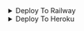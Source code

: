 <details><summary>Deploy To Railway</summary>
<p>
<br>
<a href="https://railway.app/new/template/">
  <img src="https://railway.app/button.svg" alt="Deploy">
</a>
</p>
</details>

<details><summary>Deploy To Heroku</summary>
<p>
<br>
<a href="[https://dashboard.heroku.com/new?template=https://github.com/alien-alfa/WhatsBotAlfa-MD]">
  <img src="https://www.herokucdn.com/deploy/button.svg" alt="Deploy">
</a>
</p>
</details>



